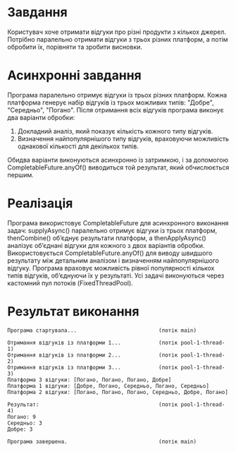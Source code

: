 # Завдання

Користувач хоче отримати відгуки про різні продукти з кількох джерел. Потрібно паралельно отримати відгуки з трьох різних платформ, а потім обробити їх, порівняти та зробити висновки.

# Асинхронні завдання

Програма паралельно отримує відгуки із трьох різних платформ. Кожна платформа генерує набір відгуків із трьох можливих типів: "Добре", "Середньо", "Погано". Після отримання всіх відгуків програма виконує два варіанти обробки:
1. Докладний аналіз, який показує кількість кожного типу відгуків.
2. Визначення найпопулярнішого типу відгуків, враховуючи можливість однакової кількості для декількох типів.

Обидва варіанти виконуються асинхронно із затримкою, і за допомогою CompletableFuture.anyOf() виводиться той результат, який обчислюється першим.

# Реалізація

Програма використовує CompletableFuture для асинхронного виконання задач: supplyAsync() паралельно отримує відгуки із трьох платформ, thenCombine() об’єднує результати платформ, а thenApplyAsync() аналізує об’єднані відгуки для кожного з двох варіантів обробки. Використовується CompletableFuture.anyOf() для виводу швидшого результату між детальним аналізом і визначенням найпопулярнішого відгуку. Програма враховує можливість рівної популярності кількох типів відгуків, об’єднуючи їх у результаті. Усі задачі виконуються через кастомний пул потоків (FixedThreadPool).

# Результат виконання

```
Програма стартувала...                          (потік main)

Отримання відгуків із платформи 1...            (потік pool-1-thread-1)
Отримання відгуків із платформи 2...            (потік pool-1-thread-2)
Отримання відгуків із платформи 3...            (потік pool-1-thread-3)
Платформа 3 відгуки: [Погано, Погано, Погано, Добре]
Платформа 1 відгуки: [Добре, Погано, Середньо, Погано, Середньо]
Платформа 2 відгуки: [Погано, Погано, Погано, Середньо, Добре, Погано]

Результат:                                      (потік pool-1-thread-4)
Погано: 9
Середньо: 3
Добре: 3

Програма завершена.                             (потік main)
```